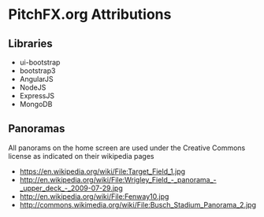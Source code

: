 PitchFX.org Attributions
==========================

## Libraries
* ui-bootstrap
* bootstrap3
* AngularJS
* NodeJS
* ExpressJS
* MongoDB

## Panoramas
All panorams on the home screen are used under the Creative Commons license as indicated on their wikipedia pages
* https://en.wikipedia.org/wiki/File:Target_Field_1.jpg
* http://en.wikipedia.org/wiki/File:Wrigley_Field_-_panorama_-_upper_deck_-_2009-07-29.jpg
* http://en.wikipedia.org/wiki/File:Fenway10.jpg
* http://commons.wikimedia.org/wiki/File:Busch_Stadium_Panorama_2.jpg


